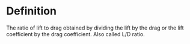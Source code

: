 # Definition

The ratio of lift to drag obtained by dividing the lift by the drag or
the lift coefficient by the drag coefficient. Also called L/D ratio.
